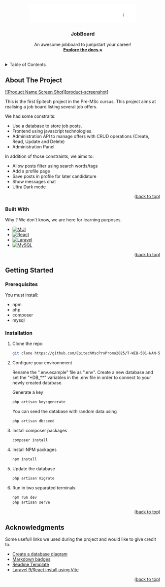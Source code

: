 <a name="readme-top"></a>

<!-- PROJECT LOGO -->
<br />
<div align="center">
  <a href="https://github.com/EpitechMscProPromo2025/T-WEB-501-NAN-5-1-jobboard-lisa.bourdon">
    <img src="public/logo-white.png" alt="Logo" width="350" height="auto">
  </a>

  <h3 align="center">JobBoard</h3>

  <p align="center">
    An awesome jobboard to jumpstart your career!
    <br />
    <a href="https://github.com/EpitechMscProPromo2025/T-WEB-501-NAN-5-1-jobboard-lisa.bourdon"><strong>Explore the docs »</strong></a>
    <br />
    <br />
  </p>
</div>

<!-- TABLE OF CONTENTS -->
<details>
  <summary>Table of Contents</summary>
  <ol>
    <li>
      <a href="#about-the-project">About The Project</a>
      <ul>
        <li><a href="#built-with">Built With</a></li>
      </ul>
    </li>
    <li>
      <a href="#getting-started">Getting Started</a>
      <ul>
        <li><a href="#prerequisites">Prerequisites</a></li>
        <li><a href="#installation">Installation</a></li>
      </ul>
    </li>
    <li><a href="#usage">Usage</a></li>
    <li><a href="#acknowledgments">Acknowledgments</a></li>
  </ol>
</details>

<!-- ABOUT THE PROJECT -->

## About The Project

[![Product Name Screen Shot][product-screenshot]](https://example.com)

This is the first Epitech project in the Pre-MSc cursus. This project aims at realising a job board listing several job offers.

We had some constraits:

-   Use a database to store job posts.
-   Frontend using javascript technologies.
-   Administration API to manage offers with CRUD operations (Create, Read, Update and Delete)
-   Administration Panel

In addition of those constraints, we aims to:

-   Allow posts filter using search words/tags
-   Add a profile page
-   Save posts in profile for later candidature
-   Show messages chat
-   Ultra Dark mode

<p align="right">(<a href="#readme-top">back to top</a>)</p>

### Built With

Why ? We don't know, we are here for learning purposes.

-   [![MUI][mui.com]][mui-url]
-   [![React][react.js]][react-url]
-   [![Laravel][laravel.com]][laravel-url]
-   [![MySQL][mysql.com]][mysql-url]

<p align="right">(<a href="#readme-top">back to top</a>)</p>

<!-- GETTING STARTED -->

## Getting Started

### Prerequisites

You must install:

-   npm
-   php
-   composer
-   mysql

### Installation

1. Clone the repo

    ```sh
    git clone https://github.com/EpitechMscProPromo2025/T-WEB-501-NAN-5-1-jobboard-lisa.bourdon.git
    ```

2. Configure your environnment

    Rename the ".env.example" file as ".env". Create a new database and set the "\*DB\_\*\*" variables in the .env file in order to connect to your newly created database.

    Generate a key

    ```sh
    php artisan key:generate
    ```

    You can seed the database with random data using

    ```sh
    php artisan db:seed
    ```

3. Install composer packages

    ```sh
    composer install
    ```

4. Install NPM packages

    ```sh
    npm install
    ```

5. Update the database

    ```sh
    php artisan migrate
    ```

6. Run in two separated terminals
    ```sh
    npm run dev
    php artisan serve
    ```
    <p align="right">(<a href="#readme-top">back to top</a>)</p>

<!-- ACKNOWLEDGMENTS -->

## Acknowledgments

Some usefull links we used during the project and would like to give credit to.

-   [Create a database diagram](https://dbdiagram.io/)
-   [Markdown badges](https://github.com/Ileriayo/markdown-badges)
-   [Readme Template](https://github.com/othneildrew/Best-README-Template)
-   [Laravel 9/React install using Vite](https://larainfo.com/blogs/install-react-js-in-laravel-9-with-vite)

<p align="right">(<a href="#readme-top">back to top</a>)</p>

<!-- MARKDOWN LINKS & IMAGES -->
<!-- https://www.markdownguide.org/basic-syntax/#reference-style-links -->

[react.js]: https://img.shields.io/badge/React-20232A?style=for-the-badge&logo=react&logoColor=61DAFB
[react-url]: https://reactjs.org/
[laravel.com]: https://img.shields.io/badge/laravel-%23FF2D20.svg?style=for-the-badge&logo=laravel&logoColor=white
[laravel-url]: https://laravel.com
[mysql.com]: https://img.shields.io/badge/mysql-%2300f.svg?style=for-the-badge&logo=mysql&logoColor=white
[mysql-url]: https://mysql.com
[mui.com]: https://img.shields.io/badge/MUI-%230081CB.svg?style=for-the-badge&logo=mui&logoColor=white
[mui-url]: https://mui.com/
